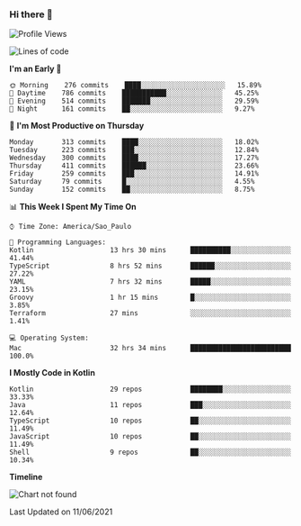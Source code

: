 ### Hi there 👋

<!--
**fernandonogueira/fernandonogueira** is a ✨ _special_ ✨ repository because its `README.md` (this file) appears on your GitHub profile.

Here are some ideas to get you started:

- 🔭 I’m currently working on ...
- 🌱 I’m currently learning ...
- 👯 I’m looking to collaborate on ...
- 🤔 I’m looking for help with ...
- 💬 Ask me about ...
- 📫 How to reach me: ...
- 😄 Pronouns: ...
- ⚡ Fun fact: ...
-->

<!--START_SECTION:waka-->
![Profile Views](http://img.shields.io/badge/Profile%20Views-35-blue)

![Lines of code](https://img.shields.io/badge/From%20Hello%20World%20I%27ve%20Written-571986%20lines%20of%20code-blue)

**I'm an Early 🐤** 

```text
🌞 Morning    276 commits    ████░░░░░░░░░░░░░░░░░░░░░   15.89% 
🌆 Daytime    786 commits    ███████████░░░░░░░░░░░░░░   45.25% 
🌃 Evening    514 commits    ███████░░░░░░░░░░░░░░░░░░   29.59% 
🌙 Night      161 commits    ██░░░░░░░░░░░░░░░░░░░░░░░   9.27%

```
📅 **I'm Most Productive on Thursday** 

```text
Monday       313 commits    ████░░░░░░░░░░░░░░░░░░░░░   18.02% 
Tuesday      223 commits    ███░░░░░░░░░░░░░░░░░░░░░░   12.84% 
Wednesday    300 commits    ████░░░░░░░░░░░░░░░░░░░░░   17.27% 
Thursday     411 commits    ██████░░░░░░░░░░░░░░░░░░░   23.66% 
Friday       259 commits    ███░░░░░░░░░░░░░░░░░░░░░░   14.91% 
Saturday     79 commits     █░░░░░░░░░░░░░░░░░░░░░░░░   4.55% 
Sunday       152 commits    ██░░░░░░░░░░░░░░░░░░░░░░░   8.75%

```


📊 **This Week I Spent My Time On** 

```text
⌚︎ Time Zone: America/Sao_Paulo

💬 Programming Languages: 
Kotlin                   13 hrs 30 mins      ██████████░░░░░░░░░░░░░░░   41.44% 
TypeScript               8 hrs 52 mins       ██████░░░░░░░░░░░░░░░░░░░   27.22% 
YAML                     7 hrs 32 mins       █████░░░░░░░░░░░░░░░░░░░░   23.15% 
Groovy                   1 hr 15 mins        █░░░░░░░░░░░░░░░░░░░░░░░░   3.85% 
Terraform                27 mins             ░░░░░░░░░░░░░░░░░░░░░░░░░   1.41%

💻 Operating System: 
Mac                      32 hrs 34 mins      █████████████████████████   100.0%

```

**I Mostly Code in Kotlin** 

```text
Kotlin                   29 repos            ████████░░░░░░░░░░░░░░░░░   33.33% 
Java                     11 repos            ███░░░░░░░░░░░░░░░░░░░░░░   12.64% 
TypeScript               10 repos            ██░░░░░░░░░░░░░░░░░░░░░░░   11.49% 
JavaScript               10 repos            ██░░░░░░░░░░░░░░░░░░░░░░░   11.49% 
Shell                    9 repos             ██░░░░░░░░░░░░░░░░░░░░░░░   10.34%

```


**Timeline**

![Chart not found](https://raw.githubusercontent.com/fernandonogueira/fernandonogueira/master/charts/bar_graph.png) 


 Last Updated on 11/06/2021
<!--END_SECTION:waka-->
